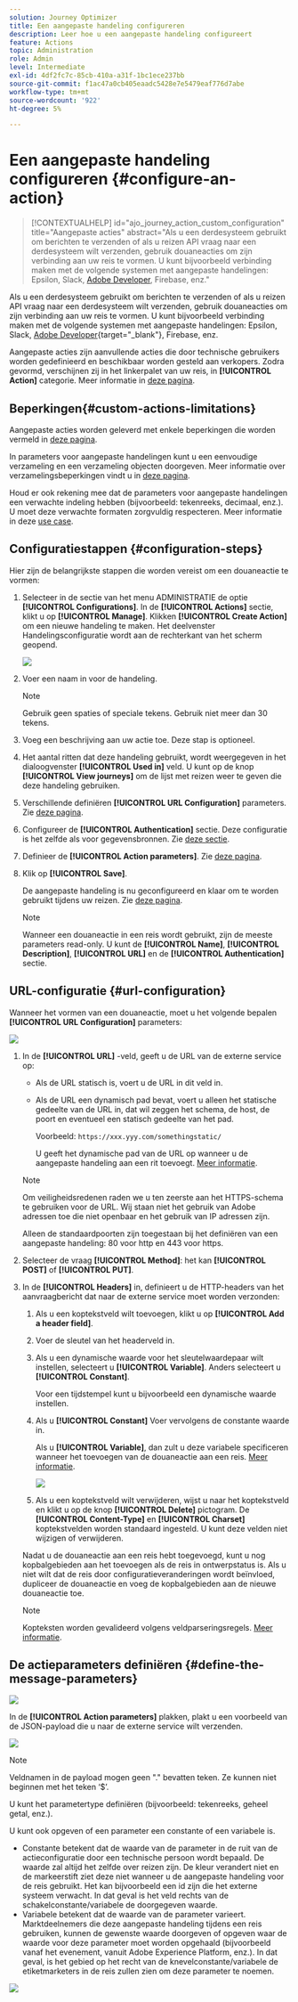 ```yaml
---
solution: Journey Optimizer
title: Een aangepaste handeling configureren
description: Leer hoe u een aangepaste handeling configureert
feature: Actions
topic: Administration
role: Admin
level: Intermediate
exl-id: 4df2fc7c-85cb-410a-a31f-1bc1ece237bb
source-git-commit: f1ac47a0cb405eaadc5428e7e5479eaf776d7abe
workflow-type: tm+mt
source-wordcount: '922'
ht-degree: 5%

---
```


# Een aangepaste handeling configureren {#configure-an-action}

>[!CONTEXTUALHELP]
>id="ajo_journey_action_custom_configuration"
>title="Aangepaste acties"
>abstract="Als u een derdesysteem gebruikt om berichten te verzenden of als u reizen API vraag naar een derdesysteem wilt verzenden, gebruik douaneacties om zijn verbinding aan uw reis te vormen. U kunt bijvoorbeeld verbinding maken met de volgende systemen met aangepaste handelingen: Epsilon, Slack, [Adobe Developer](https://developer.adobe.com), Firebase, enz."

Als u een derdesysteem gebruikt om berichten te verzenden of als u reizen API vraag naar een derdesysteem wilt verzenden, gebruik douaneacties om zijn verbinding aan uw reis te vormen. U kunt bijvoorbeeld verbinding maken met de volgende systemen met aangepaste handelingen: Epsilon, Slack, [Adobe Developer](https://developer.adobe.com){target=&quot;_blank&quot;}, Firebase, enz.

Aangepaste acties zijn aanvullende acties die door technische gebruikers worden gedefinieerd en beschikbaar worden gesteld aan verkopers. Zodra gevormd, verschijnen zij in het linkerpalet van uw reis, in **[!UICONTROL Action]** categorie. Meer informatie in [deze pagina](../building-journeys/about-journey-activities.md#action-activities).

## Beperkingen{#custom-actions-limitations}

Aangepaste acties worden geleverd met enkele beperkingen die worden vermeld in [deze pagina](../start/limitations.md).

In parameters voor aangepaste handelingen kunt u een eenvoudige verzameling en een verzameling objecten doorgeven. Meer informatie over verzamelingsbeperkingen vindt u in [deze pagina](../building-journeys/collections.md#limitations).

Houd er ook rekening mee dat de parameters voor aangepaste handelingen een verwachte indeling hebben (bijvoorbeeld: tekenreeks, decimaal, enz.). U moet deze verwachte formaten zorgvuldig respecteren. Meer informatie in deze [use case](../building-journeys/collections.md).


## Configuratiestappen {#configuration-steps}

Hier zijn de belangrijkste stappen die worden vereist om een douaneactie te vormen:

1. Selecteer in de sectie van het menu ADMINISTRATIE de optie **[!UICONTROL Configurations]**. In de  **[!UICONTROL Actions]** sectie, klikt u op **[!UICONTROL Manage]**. Klikken **[!UICONTROL Create Action]** om een nieuwe handeling te maken. Het deelvenster Handelingsconfiguratie wordt aan de rechterkant van het scherm geopend.

   ![](assets/custom2.png)

1. Voer een naam in voor de handeling.

   >[!NOTE]
   >
   >Gebruik geen spaties of speciale tekens. Gebruik niet meer dan 30 tekens.

1. Voeg een beschrijving aan uw actie toe. Deze stap is optioneel.
1. Het aantal ritten dat deze handeling gebruikt, wordt weergegeven in het dialoogvenster **[!UICONTROL Used in]** veld. U kunt op de knop **[!UICONTROL View journeys]** om de lijst met reizen weer te geven die deze handeling gebruiken.
1. Verschillende definiëren **[!UICONTROL URL Configuration]** parameters. Zie [deze pagina](../action/about-custom-action-configuration.md#url-configuration).
1. Configureer de **[!UICONTROL Authentication]** sectie. Deze configuratie is het zelfde als voor gegevensbronnen.  Zie [deze sectie](../datasource/external-data-sources.md#custom-authentication-mode).
1. Definieer de **[!UICONTROL Action parameters]**. Zie [deze pagina](../action/about-custom-action-configuration.md#define-the-message-parameters).
1. Klik op **[!UICONTROL Save]**.

   De aangepaste handeling is nu geconfigureerd en klaar om te worden gebruikt tijdens uw reizen. Zie [deze pagina](../building-journeys/about-journey-activities.md#action-activities).

   >[!NOTE]
   >
   >Wanneer een douaneactie in een reis wordt gebruikt, zijn de meeste parameters read-only. U kunt de **[!UICONTROL Name]**, **[!UICONTROL Description]**, **[!UICONTROL URL]** en de **[!UICONTROL Authentication]** sectie.

## URL-configuratie {#url-configuration}

Wanneer het vormen van een douaneactie, moet u het volgende bepalen **[!UICONTROL URL Configuration]** parameters:

![](assets/journeyurlconfiguration.png)

1. In de **[!UICONTROL URL]** -veld, geeft u de URL van de externe service op:

   * Als de URL statisch is, voert u de URL in dit veld in.

   * Als de URL een dynamisch pad bevat, voert u alleen het statische gedeelte van de URL in, dat wil zeggen het schema, de host, de poort en eventueel een statisch gedeelte van het pad.

      Voorbeeld: `https://xxx.yyy.com/somethingstatic/`

      U geeft het dynamische pad van de URL op wanneer u de aangepaste handeling aan een rit toevoegt. [Meer informatie](../building-journeys/using-custom-actions.md).
   >[!NOTE]
   >
   >Om veiligheidsredenen raden we u ten zeerste aan het HTTPS-schema te gebruiken voor de URL. Wij staan niet het gebruik van Adobe adressen toe die niet openbaar en het gebruik van IP adressen zijn.
   >
   >Alleen de standaardpoorten zijn toegestaan bij het definiëren van een aangepaste handeling: 80 voor http en 443 voor https.

1. Selecteer de vraag **[!UICONTROL Method]**: het kan **[!UICONTROL POST]** of **[!UICONTROL PUT]**.
1. In de **[!UICONTROL Headers]** in, definieert u de HTTP-headers van het aanvraagbericht dat naar de externe service moet worden verzonden:
   1. Als u een koptekstveld wilt toevoegen, klikt u op **[!UICONTROL Add a header field]**.
   1. Voer de sleutel van het headerveld in.
   1. Als u een dynamische waarde voor het sleutelwaardepaar wilt instellen, selecteert u **[!UICONTROL Variable]**. Anders selecteert u **[!UICONTROL Constant]**.

      Voor een tijdstempel kunt u bijvoorbeeld een dynamische waarde instellen.

   1. Als u **[!UICONTROL Constant]** Voer vervolgens de constante waarde in.

      Als u **[!UICONTROL Variable]**, dan zult u deze variabele specificeren wanneer het toevoegen van de douaneactie aan een reis. [Meer informatie](../building-journeys/using-custom-actions.md).

      ![](assets/journeyurlconfiguration2.png)

   1. Als u een koptekstveld wilt verwijderen, wijst u naar het koptekstveld en klikt u op de knop **[!UICONTROL Delete]** pictogram.
   De **[!UICONTROL Content-Type]** en **[!UICONTROL Charset]** koptekstvelden worden standaard ingesteld. U kunt deze velden niet wijzigen of verwijderen.

   Nadat u de douaneactie aan een reis hebt toegevoegd, kunt u nog kopbalgebieden aan het toevoegen als de reis in ontwerpstatus is. Als u niet wilt dat de reis door configuratieveranderingen wordt beïnvloed, dupliceer de douaneactie en voeg de kopbalgebieden aan de nieuwe douaneactie toe.

   >[!NOTE]
   >
   >Kopteksten worden gevalideerd volgens veldparseringsregels. [Meer informatie](https://tools.ietf.org/html/rfc7230#section-3.2.4).

## De actieparameters definiëren {#define-the-message-parameters}

![](assets/messageparameterssection.png)

In de **[!UICONTROL Action parameters]** plakken, plakt u een voorbeeld van de JSON-payload die u naar de externe service wilt verzenden.

![](assets/customactionpayloadmessage.png)

>[!NOTE]
>
>Veldnamen in de payload mogen geen &quot;.&quot; bevatten teken. Ze kunnen niet beginnen met het teken ‘$’.

U kunt het parametertype definiëren (bijvoorbeeld: tekenreeks, geheel getal, enz.).

U kunt ook opgeven of een parameter een constante of een variabele is.

* Constante betekent dat de waarde van de parameter in de ruit van de actieconfiguratie door een technische persoon wordt bepaald. De waarde zal altijd het zelfde over reizen zijn. De kleur verandert niet en de markeerstift ziet deze niet wanneer u de aangepaste handeling voor de reis gebruikt. Het kan bijvoorbeeld een id zijn die het externe systeem verwacht. In dat geval is het veld rechts van de schakelconstante/variabele de doorgegeven waarde.
* Variabele betekent dat de waarde van de parameter varieert. Marktdeelnemers die deze aangepaste handeling tijdens een reis gebruiken, kunnen de gewenste waarde doorgeven of opgeven waar de waarde voor deze parameter moet worden opgehaald (bijvoorbeeld vanaf het evenement, vanuit Adobe Experience Platform, enz.). In dat geval, is het gebied op het recht van de knevelconstante/variabele de etiketmarketers in de reis zullen zien om deze parameter te noemen.

![](assets/customactionpayloadmessage2.png)
